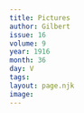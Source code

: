 ```yaml
---
title: Pictures
author: Gilbert
issue: 16
volume: 9
year: 1916
month: 36
day: V
tags:
layout: page.njk
image:
---
```

